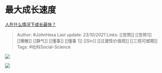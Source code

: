 # 最大成长速度
[人在什么情况下成长最快？](https://www.zhihu.com/question/490344475/answer/2184363828)

> Author: #JohnHexa 
Last update: *23/10/2021* 
Links: [[苦熬]] [[苦熬1]] [[懒散]] [[静气]] [[懂事]] [[懂事 1]] [[Sin]] [[过渡性价值观]] [[三观可塑期]]
Tags: #社科Social-Science 

![](https://pic3.zhimg.com/v2-7bd36ce36de8bbfb0a88ca47a2a8ef5d_720w.gif?source=3af55fa1)

![](https://pic3.zhimg.com/v2-7bd36ce36de8bbfb0a88ca47a2a8ef5d_720w.jpg?source=3af55fa1)

  